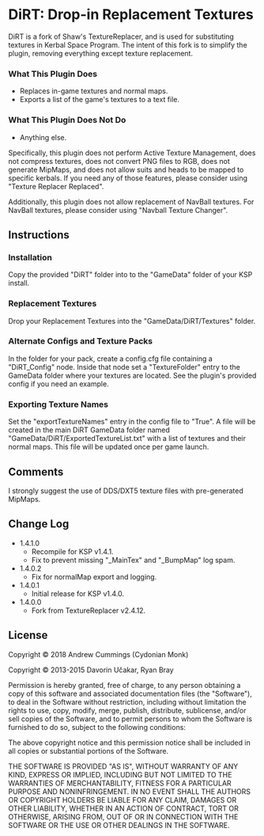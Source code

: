 DiRT: Drop-in Replacement Textures
==================================
DiRT is a fork of Shaw's TextureReplacer, and is used for substituting textures in Kerbal Space Program. The intent of this fork is to simplify the plugin, removing everything except texture replacement.

### What This Plugin Does
* Replaces in-game textures and normal maps.
* Exports a list of the game's textures to a text file.

### What This Plugin Does Not Do
* Anything else.

Specifically, this plugin does not perform Active Texture Management, does not compress textures, does not convert PNG files to RGB, does not generate MipMaps, and does not allow suits and heads to be mapped to specific kerbals. If you need any of those features, please consider using "Texture Replacer Replaced".

Additionally, this plugin does not allow replacement of NavBall textures. For NavBall textures, please consider using "Navball Texture Changer".


Instructions
------------
### Installation
Copy the provided "DiRT" folder into to the "GameData" folder of your KSP install.

### Replacement Textures
Drop your Replacement Textures into the "GameData/DiRT/Textures" folder.

### Alternate Configs and Texture Packs
In the folder for your pack, create a config.cfg file containing a "DiRT_Config" node. Inside that node set a "TextureFolder" entry to the GameData folder where your textures are located. See the plugin's provided config if you need an example.

### Exporting Texture Names
Set the "exportTextureNames" entry in the config file to "True". A file will be created in the main DiRT GameData folder named "GameData/DiRT/ExportedTextureList.txt" with a list of textures and their normal maps. This file will be updated once per game launch.


Comments
--------
I strongly suggest the use of DDS/DXT5 texture files with pre-generated MipMaps.


Change Log
----------
* 1.4.1.0
	- Recompile for KSP v1.4.1.
	- Fix to prevent missing "_MainTex" and "_BumpMap" log spam.
* 1.4.0.2
	- Fix for normalMap export and logging.
* 1.4.0.1
	- Initial release for KSP v1.4.0. 
* 1.4.0.0
	- Fork from TextureReplacer v2.4.12.


License
-------
Copyright © 2018 Andrew Cummings (Cydonian Monk)

Copyright © 2013-2015 Davorin Učakar, Ryan Bray

Permission is hereby granted, free of charge, to any person obtaining a
copy of this software and associated documentation files (the "Software"),
to deal in the Software without restriction, including without limitation
the rights to use, copy, modify, merge, publish, distribute, sublicense,
and/or sell copies of the Software, and to permit persons to whom the
Software is furnished to do so, subject to the following conditions:

The above copyright notice and this permission notice shall be included in
all copies or substantial portions of the Software.

THE SOFTWARE IS PROVIDED "AS IS", WITHOUT WARRANTY OF ANY KIND, EXPRESS OR
IMPLIED, INCLUDING BUT NOT LIMITED TO THE WARRANTIES OF MERCHANTABILITY,
FITNESS FOR A PARTICULAR PURPOSE AND NONINFRINGEMENT. IN NO EVENT SHALL
THE AUTHORS OR COPYRIGHT HOLDERS BE LIABLE FOR ANY CLAIM, DAMAGES OR OTHER
LIABILITY, WHETHER IN AN ACTION OF CONTRACT, TORT OR OTHERWISE, ARISING
FROM, OUT OF OR IN CONNECTION WITH THE SOFTWARE OR THE USE OR OTHER
DEALINGS IN THE SOFTWARE.
